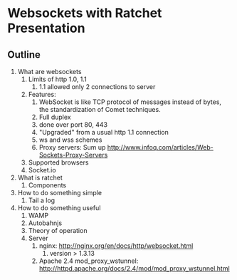 # Websockets with Ratchet Presentation

## Outline

1. What are websockets
    1. Limits of http 1.0, 1.1
        1. 1.1 allowed only 2 connections to server
    2. Features:
        1. WebSocket is like TCP protocol of messages instead of bytes, the standardization of Comet techniques.
        1. Full duplex
        1. done over port 80, 443
        1. "Upgraded" from a usual http 1.1 connection
        1. ws and wss schemes
        1. Proxy servers: Sum up http://www.infoq.com/articles/Web-Sockets-Proxy-Servers
    2. Supported browsers
    3. Socket.io
2. What is ratchet
    1. Components
3. How to do something simple
    1. Tail a log
4. How to do something useful
    1. WAMP
    2. Autobahnjs
    3. Theory of operation
    4. Server
        1. nginx: http://nginx.org/en/docs/http/websocket.html
            1. version > 1.3.13
        1. Apache 2.4 mod_proxy_wstunnel: http://httpd.apache.org/docs/2.4/mod/mod_proxy_wstunnel.html
